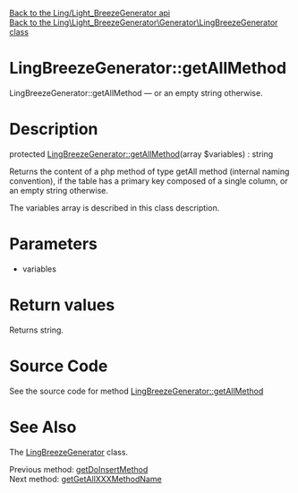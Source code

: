 [Back to the Ling/Light_BreezeGenerator api](https://github.com/lingtalfi/Light_BreezeGenerator/blob/master/doc/api/Ling/Light_BreezeGenerator.md)<br>
[Back to the Ling\Light_BreezeGenerator\Generator\LingBreezeGenerator class](https://github.com/lingtalfi/Light_BreezeGenerator/blob/master/doc/api/Ling/Light_BreezeGenerator/Generator/LingBreezeGenerator.md)


LingBreezeGenerator::getAllMethod
================



LingBreezeGenerator::getAllMethod — or an empty string otherwise.




Description
================


protected [LingBreezeGenerator::getAllMethod](https://github.com/lingtalfi/Light_BreezeGenerator/blob/master/doc/api/Ling/Light_BreezeGenerator/Generator/LingBreezeGenerator/getAllMethod.md)(array $variables) : string




Returns the content of a php method of type getAll method (internal naming convention),
if the table has a primary key composed of a single column,
or an empty string otherwise.

The variables array is described in this class description.




Parameters
================


- variables

    


Return values
================

Returns string.








Source Code
===========
See the source code for method [LingBreezeGenerator::getAllMethod](https://github.com/lingtalfi/Light_BreezeGenerator/blob/master/Generator/LingBreezeGenerator.php#L1051-L1080)


See Also
================

The [LingBreezeGenerator](https://github.com/lingtalfi/Light_BreezeGenerator/blob/master/doc/api/Ling/Light_BreezeGenerator/Generator/LingBreezeGenerator.md) class.

Previous method: [getDoInsertMethod](https://github.com/lingtalfi/Light_BreezeGenerator/blob/master/doc/api/Ling/Light_BreezeGenerator/Generator/LingBreezeGenerator/getDoInsertMethod.md)<br>Next method: [getGetAllXXXMethodName](https://github.com/lingtalfi/Light_BreezeGenerator/blob/master/doc/api/Ling/Light_BreezeGenerator/Generator/LingBreezeGenerator/getGetAllXXXMethodName.md)<br>

